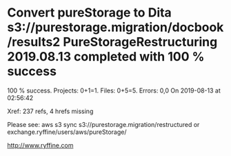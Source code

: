 # Convert pureStorage to Dita s3://purestorage.migration/docbook/results2 PureStorageRestructuring 2019.08.13 completed with 100 % success

100 % success. Projects: 0+1=1.  Files: 0+5=5. Errors: 0,0  On 2019-08-13 at 02:56:42

Xref: 237 refs, 4 hrefs missing

Please see: aws s3 sync s3://purestorage.migration/restructured or exchange.ryffine/users/aws/pureStorage/

http://www.ryffine.com
